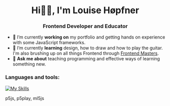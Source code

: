 <h1 align="center"> Hi✌🏽, I'm Louise Høpfner </h1>

<h3 align="center"> Frontend Developer and Educator </h3>

- 🔭 I’m currently **working on** my portfolio and getting hands on experience with some JavaScript frameworks. 
- 🌱 I’m currently **learning** design, how to draw and how to play the guitar. I'm also brushing up on all things Frontend through [Frontend Masters](https://frontendmasters.com/).  
- 💬 **Ask me about** teaching programming and effective ways of learning something new. 
<h3> Languages and tools:</h3>

[![My Skills](https://skillicons.dev/icons?i=html,css,js,nodejs,react,vite,astro,figma,ps,netlify)](https://skillicons.dev)

p5js, p5play, ml5js

  <!--
**louissse/louissse** is a ✨ _special_ ✨ repository because its `README.md` (this file) appears on your GitHub profile.

Here are some ideas to get you started:

- 🔭 I’m currently working on ...
- 🌱 I’m currently learning ...
- 👯 I’m looking to collaborate on ...
- 🤔 I’m looking for help with ...
- 💬 Ask me about ...
- 📫 How to reach me: ...
- 😄 Pronouns: ...
- ⚡ Fun fact: ...
-->
